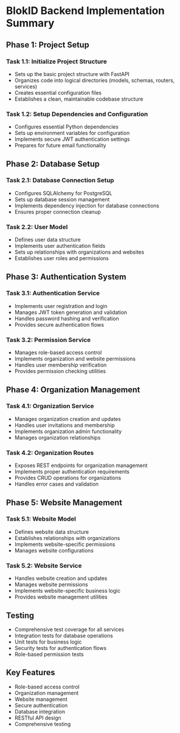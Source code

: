 # BlokID Backend Implementation Summary

## Phase 1: Project Setup

### Task 1.1: Initialize Project Structure
- Sets up the basic project structure with FastAPI
- Organizes code into logical directories (models, schemas, routers, services)
- Creates essential configuration files
- Establishes a clean, maintainable codebase structure

### Task 1.2: Setup Dependencies and Configuration
- Configures essential Python dependencies
- Sets up environment variables for configuration
- Implements secure JWT authentication settings
- Prepares for future email functionality

## Phase 2: Database Setup

### Task 2.1: Database Connection Setup
- Configures SQLAlchemy for PostgreSQL
- Sets up database session management
- Implements dependency injection for database connections
- Ensures proper connection cleanup

### Task 2.2: User Model
- Defines user data structure
- Implements user authentication fields
- Sets up relationships with organizations and websites
- Establishes user roles and permissions

## Phase 3: Authentication System

### Task 3.1: Authentication Service
- Implements user registration and login
- Manages JWT token generation and validation
- Handles password hashing and verification
- Provides secure authentication flows

### Task 3.2: Permission Service
- Manages role-based access control
- Implements organization and website permissions
- Handles user membership verification
- Provides permission checking utilities

## Phase 4: Organization Management

### Task 4.1: Organization Service
- Manages organization creation and updates
- Handles user invitations and membership
- Implements organization admin functionality
- Manages organization relationships

### Task 4.2: Organization Routes
- Exposes REST endpoints for organization management
- Implements proper authentication requirements
- Provides CRUD operations for organizations
- Handles error cases and validation

## Phase 5: Website Management

### Task 5.1: Website Model
- Defines website data structure
- Establishes relationships with organizations
- Implements website-specific permissions
- Manages website configurations

### Task 5.2: Website Service
- Handles website creation and updates
- Manages website permissions
- Implements website-specific business logic
- Provides website management utilities

## Testing

- Comprehensive test coverage for all services
- Integration tests for database operations
- Unit tests for business logic
- Security tests for authentication flows
- Role-based permission tests

## Key Features
- Role-based access control
- Organization management
- Website management
- Secure authentication
- Database integration
- RESTful API design
- Comprehensive testing
